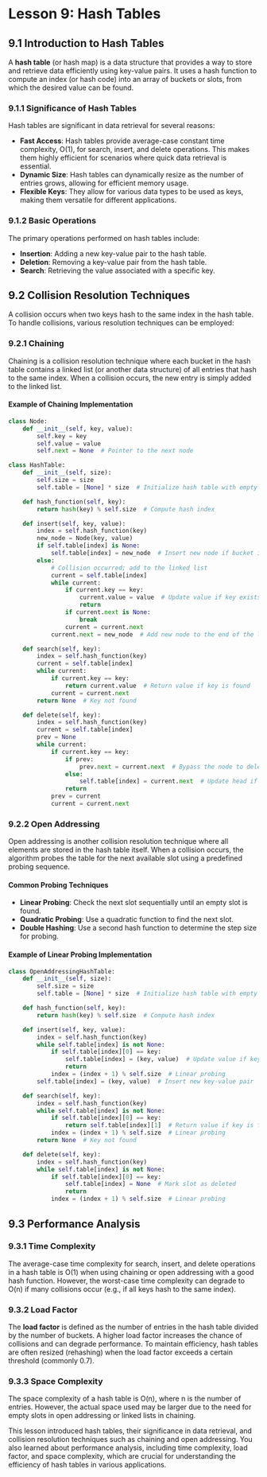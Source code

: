 # Lesson 9: Hash Tables

## 9.1 Introduction to Hash Tables

A **hash table** (or hash map) is a data structure that provides a way to store and retrieve data efficiently using key-value pairs. It uses a hash function to compute an index (or hash code) into an array of buckets or slots, from which the desired value can be found.

### 9.1.1 Significance of Hash Tables
Hash tables are significant in data retrieval for several reasons:

- **Fast Access**: Hash tables provide average-case constant time complexity, O(1), for search, insert, and delete operations. This makes them highly efficient for scenarios where quick data retrieval is essential.
- **Dynamic Size**: Hash tables can dynamically resize as the number of entries grows, allowing for efficient memory usage.
- **Flexible Keys**: They allow for various data types to be used as keys, making them versatile for different applications.

### 9.1.2 Basic Operations
The primary operations performed on hash tables include:

- **Insertion**: Adding a new key-value pair to the hash table.
- **Deletion**: Removing a key-value pair from the hash table.
- **Search**: Retrieving the value associated with a specific key.

## 9.2 Collision Resolution Techniques

A collision occurs when two keys hash to the same index in the hash table. To handle collisions, various resolution techniques can be employed:

### 9.2.1 Chaining
Chaining is a collision resolution technique where each bucket in the hash table contains a linked list (or another data structure) of all entries that hash to the same index. When a collision occurs, the new entry is simply added to the linked list.

#### Example of Chaining Implementation
```python
class Node:
    def __init__(self, key, value):
        self.key = key
        self.value = value
        self.next = None  # Pointer to the next node

class HashTable:
    def __init__(self, size):
        self.size = size
        self.table = [None] * size  # Initialize hash table with empty buckets

    def hash_function(self, key):
        return hash(key) % self.size  # Compute hash index

    def insert(self, key, value):
        index = self.hash_function(key)
        new_node = Node(key, value)
        if self.table[index] is None:
            self.table[index] = new_node  # Insert new node if bucket is empty
        else:
            # Collision occurred; add to the linked list
            current = self.table[index]
            while current:
                if current.key == key:
                    current.value = value  # Update value if key exists
                    return
                if current.next is None:
                    break
                current = current.next
            current.next = new_node  # Add new node to the end of the list

    def search(self, key):
        index = self.hash_function(key)
        current = self.table[index]
        while current:
            if current.key == key:
                return current.value  # Return value if key is found
            current = current.next
        return None  # Key not found

    def delete(self, key):
        index = self.hash_function(key)
        current = self.table[index]
        prev = None
        while current:
            if current.key == key:
                if prev:
                    prev.next = current.next  # Bypass the node to delete it
                else:
                    self.table[index] = current.next  # Update head if deleting first node
                return
            prev = current
            current = current.next
```

### 9.2.2 Open Addressing
Open addressing is another collision resolution technique where all elements are stored in the hash table itself. When a collision occurs, the algorithm probes the table for the next available slot using a predefined probing sequence.

#### Common Probing Techniques
- **Linear Probing**: Check the next slot sequentially until an empty slot is found.
- **Quadratic Probing**: Use a quadratic function to find the next slot.
- **Double Hashing**: Use a second hash function to determine the step size for probing.

#### Example of Linear Probing Implementation
```python
class OpenAddressingHashTable:
    def __init__(self, size):
        self.size = size
        self.table = [None] * size  # Initialize hash table with empty slots

    def hash_function(self, key):
        return hash(key) % self.size  # Compute hash index

    def insert(self, key, value):
        index = self.hash_function(key)
        while self.table[index] is not None:
            if self.table[index][0] == key:
                self.table[index] = (key, value)  # Update value if key exists
                return
            index = (index + 1) % self.size  # Linear probing
        self.table[index] = (key, value)  # Insert new key-value pair

    def search(self, key):
        index = self.hash_function(key)
        while self.table[index] is not None:
            if self.table[index][0] == key:
                return self.table[index][1]  # Return value if key is found
            index = (index + 1) % self.size  # Linear probing
        return None  # Key not found

    def delete(self, key):
        index = self.hash_function(key)
        while self.table[index] is not None:
            if self.table[index][0] == key:
                self.table[index] = None  # Mark slot as deleted
                return
            index = (index + 1) % self.size  # Linear probing
```

## 9.3 Performance Analysis

### 9.3.1 Time Complexity
The average-case time complexity for search, insert, and delete operations in a hash table is O(1) when using chaining or open addressing with a good hash function. However, the worst-case time complexity can degrade to O(n) if many collisions occur (e.g., if all keys hash to the same index).

### 9.3.2 Load Factor
The **load factor** is defined as the number of entries in the hash table divided by the number of buckets. A higher load factor increases the chance of collisions and can degrade performance. To maintain efficiency, hash tables are often resized (rehashing) when the load factor exceeds a certain threshold (commonly 0.7).

### 9.3.3 Space Complexity
The space complexity of a hash table is O(n), where n is the number of entries. However, the actual space used may be larger due to the need for empty slots in open addressing or linked lists in chaining.

This lesson introduced hash tables, their significance in data retrieval, and collision resolution techniques such as chaining and open addressing. You also learned about performance analysis, including time complexity, load factor, and space complexity, which are crucial for understanding the efficiency of hash tables in various applications.
